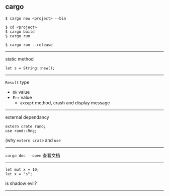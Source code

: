 
## cargo

```
$ cargo new <project> --bin

$ cd <project>
$ cargo build
$ cargo run

$ cargo run --release
```

---

static method

`let s = String::new();`

---

`Result` type
- `Ok` value
- `Err` value
	- `except` method, crash and display message

---

external dependancy

```
extern crate rand;
use rand::Rng;
```

(why `extern crate` and `use`

---

`cargo doc --open` 查看文档

---

```
let mut x = 10;
let x = "s";
```

is shadow evil?

---
